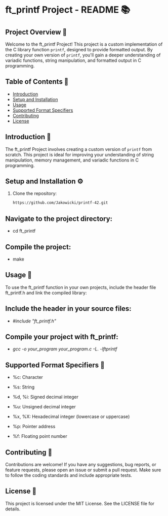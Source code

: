 # ft_printf Project - README 📚

## Project Overview 🌟

Welcome to the ft_printf Project! This project is a custom implementation of the C library function `printf`, designed to provide formatted output. By creating your own version of `printf`, you'll gain a deeper understanding of variadic functions, string manipulation, and formatted output in C programming.

## Table of Contents 📑

- [Introduction](#introduction)
- [Setup and Installation](#setup-and-installation)
- [Usage](#usage)
- [Supported Format Specifiers](#supported-format-specifiers)
- [Contributing](#contributing)
- [License](#license)

## Introduction 📖

The ft_printf Project involves creating a custom version of `printf` from scratch. This project is ideal for improving your understanding of string manipulation, memory management, and variadic functions in C programming.

## Setup and Installation ⚙️

1. Clone the repository:
   ```sh
   https://github.com/Jakowicki/printf-42.git
Navigate to the project directory:
-
- cd ft_printf

Compile the project:
-
- make

## Usage 🚀
To use the ft_printf function in your own projects, include the header file ft_printf.h and link the compiled library:

Include the header in your source files:
-
- _#include "ft_printf.h"_

Compile your project with ft_printf:
-
- _gcc -o your_program your_program.c -L. -lftprintf_

## Supported Format Specifiers 📝

- %c: Character

- %s: String

- %d, %i: Signed decimal integer

- %u: Unsigned decimal integer

- %x, %X: Hexadecimal integer (lowercase or uppercase)

- %p: Pointer address

- %f: Floating point number


## Contributing 🤝
Contributions are welcome! If you have any suggestions, bug reports, or feature requests, please open an issue or submit a pull request. Make sure to follow the coding standards and include appropriate tests.

## License 📜

This project is licensed under the MIT License. See the LICENSE file for details.
